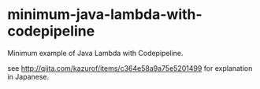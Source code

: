 # minimum-java-lambda-with-codepipeline

Minimum example of Java Lambda with Codepipeline.

see http://qiita.com/kazurof/items/c364e58a9a75e5201499 for explanation in Japanese.

